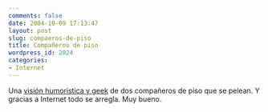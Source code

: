 ```yaml
---
comments: false
date: 2004-10-09 17:13:47
layout: post
slug: compaeros-de-piso
title: Compañeros de piso
wordpress_id: 2024
categories:
- Internet
---
```


Una [visión humorística y geek](http://campjinx.pictureshowfilms.com/bls/leonard/im_fight.html) de dos compañeros de piso que se pelean. Y gracias a Internet todo se arregla. Muy bueno.




 
